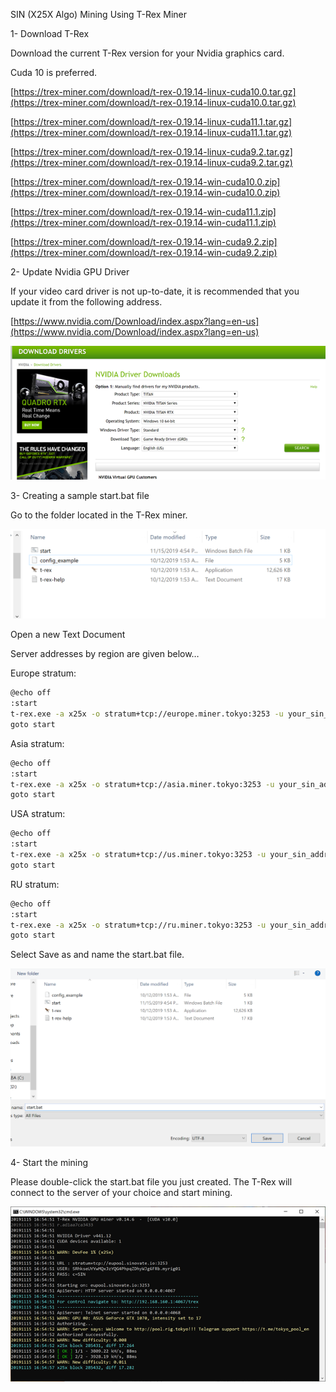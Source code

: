 SIN (X25X Algo) Mining Using T-Rex Miner

1-  Download T-Rex

Download the current T-Rex version for your Nvidia graphics card.

Cuda 10 is preferred.

[https://trex-miner.com/download/t-rex-0.19.14-linux-cuda10.0.tar.gz](https://trex-miner.com/download/t-rex-0.19.14-linux-cuda10.0.tar.gz)

[https://trex-miner.com/download/t-rex-0.19.14-linux-cuda11.1.tar.gz](https://trex-miner.com/download/t-rex-0.19.14-linux-cuda11.1.tar.gz)

[https://trex-miner.com/download/t-rex-0.19.14-linux-cuda9.2.tar.gz](https://trex-miner.com/download/t-rex-0.19.14-linux-cuda9.2.tar.gz)

[https://trex-miner.com/download/t-rex-0.19.14-win-cuda10.0.zip](https://trex-miner.com/download/t-rex-0.19.14-win-cuda10.0.zip)

[https://trex-miner.com/download/t-rex-0.19.14-win-cuda11.1.zip](https://trex-miner.com/download/t-rex-0.19.14-win-cuda11.1.zip)

[https://trex-miner.com/download/t-rex-0.19.14-win-cuda9.2.zip](https://trex-miner.com/download/t-rex-0.19.14-win-cuda9.2.zip)



2-  Update Nvidia GPU Driver

If your video card driver is not up-to-date, it is recommended that you update it from the following address.

[https://www.nvidia.com/Download/index.aspx?lang=en-us](https://www.nvidia.com/Download/index.aspx?lang=en-us)

![](assets/img/x25x_pow_gpu_mining/2.png)

  

3-  Creating a sample start.bat file

Go to the folder located in the T-Rex miner.

![](assets/img/x25x_pow_gpu_mining/3.png)

  
  
  
  

Open a new Text Document

Server addresses by region are given below…

Europe stratum:

```bash
@echo off
:start
t-rex.exe -a x25x -o stratum+tcp://europe.miner.tokyo:3253 -u your_sin_address.your_rig_name -p c=SIN
goto start
```

Asia stratum:

```bash
@echo off
:start
t-rex.exe -a x25x -o stratum+tcp://asia.miner.tokyo:3253 -u your_sin_address.your_rig_name -p c=SIN
goto start
```

USA stratum:

```bash
@echo off
:start
t-rex.exe -a x25x -o stratum+tcp://us.miner.tokyo:3253 -u your_sin_address.your_rig_name -p c=SIN
goto start
```
RU stratum:

```bash
@echo off
:start
t-rex.exe -a x25x -o stratum+tcp://ru.miner.tokyo:3253 -u your_sin_address.your_rig_name -p c=SIN
goto start
```

Select Save as and name the start.bat file.

![](assets/img/x25x_pow_gpu_mining/5.png)

4-  Start the mining

Please double-click the start.bat file you just created. The T-Rex will connect to the server of your choice and start mining.

 

![](assets/img/x25x_pow_gpu_mining/6.png)

